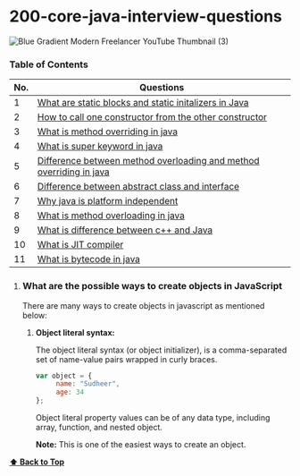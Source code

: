 # 200-core-java-interview-questions
![Blue Gradient Modern Freelancer YouTube Thumbnail  (3)](https://github.com/user-attachments/assets/5f9a2032-68b9-4640-bc6f-348f03023bca)


### Table of Contents
<!-- TOC_START -->
| No. | Questions |
| --- | --------- |
| 1 | [What are static blocks and static initalizers in Java](#what-are-static-blocks-and-static-initalizers-in-Java) |
| 2 | [How to call one constructor from the other constructor](#How-to-call-one-constructor-from-the-other-constructor) |
| 3 | [What is method overriding in java](#What-is-method-overriding-in-java) |
| 4 | [What is super keyword in java](#What-is-super-keyword-in-java) |
| 5 | [Difference between method overloading and method overriding in java](#Difference-between-method-overloading-and-method-overriding-in-java) |
| 6 | [Difference between abstract class and interface ](#Difference-between-abstract-class-and-interface ) |
| 7 | [Why java is platform independent](#Why-java-is-platform-independent) |
| 8 | [What is method overloading in java ](#What-is-method-overloading-in-java ) |
| 9 | [What is difference between c++ and Java](#What-is-difference-between-c++-and-Java) |
| 10 | [What is JIT compiler](#What-is-JIT-compiler) |
| 11 | [What is bytecode in java](#What-is-bytecode-in-java) |

<!-- TOC_END -->
<!-- QUESTIONS_START -->
1. ### What are the possible ways to create objects in JavaScript

   There are many ways to create objects in javascript as mentioned below:

   1. **Object literal syntax:**

      The object literal syntax (or object initializer), is a comma-separated set of name-value pairs wrapped in curly braces.

      ```javascript
      var object = {
           name: "Sudheer",
           age: 34
      };
      ```

      Object literal property values can be of any data type, including array, function, and nested object.

      **Note:** This is one of the easiest ways to create an object.
      
  **[⬆ Back to Top](#table-of-contents)**

